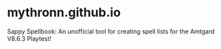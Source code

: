 # mythronn.github.io
Sappy Spellbook: An unofficial tool for creating spell lists for the Amtgard V8.6.3 Playtest!
